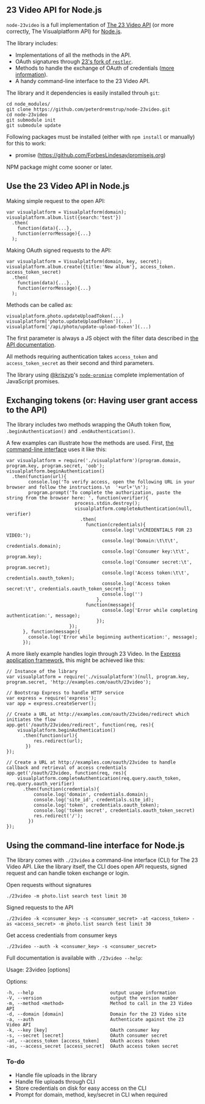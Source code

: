 ## 23 Video API for Node.js

`node-23video` is a full implementation of [The 23 Video API](http://www.23developer.com/api) (or more correctly, The Visualplatform API) for [Node.js](http://www.nodejs.org). 

The library includes:

* Implementations of all the methods in the API.
* OAuth signatures through [23's fork of `restler`](http://github.com/23/restler).
* Methods to handle the exchange of OAuth of credentials ([more information](http://www.23developer.com/api/oauth)).
* A handy command-line interface to the 23 Video API.

The library and it dependencies is easily installed throuh `git`:

    cd node_modules/
    git clone https://github.com/peterdremstrup/node-23video.git
    cd node-23video
    git submodule init
    git submodule update

Following packages must be installed (either with `npm install` or manually) for this to work:
 - promise (https://github.com/ForbesLindesay/promisejs.org)

NPM package might come sooner or later.

## Use the 23 Video API in Node.js

Making simple request to the open API:

    var visualplatform = Visualplatform(domain);
    visualplatform.album.list({search:'test'})
      .then(
        function(data){...},
        function(errorMessage){...}
      );

Making OAuth signed requests to the API:

    var visualplatform = Visualplatform(domain, key, secret);
    visualplatform.album.create({title:'New album'}, access_token. access_token_secret)
      .then(
        function(data){...},
        function(errorMessage){...}
      );

Methods can be called as:

    visualplatform.photo.updateUploadToken(...)
    visualplatform['photo.updateUploadToken'](...)
    visualplatform['/api/photo/update-upload-token'](...)

The first parameter is always a JS object with the filter data described in [the API documentation](http://www.23developer.com/api/#methods).

All methods requiring authentication takes `access_token` and `access_token_secret` as their second and third parameters.

The library using [@kriszyp](https://twitter.com/kriszyp)'s [`node-promise`](https://github.com/kriszyp/node-promise) complete implementation of JavaScript promises.


## Exchanging tokens (or: Having user grant access to the API)

The library includes two methods wrapping the OAuth token flow, `.beginAuthentication()` and `.endAuthentication()`.

A few examples can illustrate how the methods are used. First, [the command-line interface](https://github.com/23/node-23video/blob/master/lib/cli.js) uses it like this:

    var visualplatform = require('./visualplatform')(program.domain, program.key, program.secret, 'oob');
    visualplatform.beginAuthentication()
      .then(function(url){
            console.log('To verify access, open the following URL in your browser and follow the instructions.\n  '+url+'\n');
            program.prompt('To complete the authorization, paste the string from the browser here: ', function(verifier){        
                             process.stdin.destroy();
                             visualplatform.completeAuthentication(null, verifier)
                               .then(
                                 function(credentials){
                                       console.log('\nCREDENTIALS FOR 23 VIDEO:');
                                       console.log('Domain:\t\t\t', credentials.domain);
                                       console.log('Consumer key:\t\t', program.key);
                                       console.log('Consumer secret:\t', program.secret);
                                       console.log('Access token:\t\t', credentials.oauth_token);
                                       console.log('Access token secret:\t', credentials.oauth_token_secret);
                                       console.log('')
                                     },
                                 function(message){
                                       console.log('Error while completing authentication:', message);
                                     });
                           });
          }, function(message){
            console.log('Error while beginning authentication:', message);
          });

A more likely example handles login through 23 Video. In the [Express application framework](http://expressjs.com/), this might be achieved like this:

    // Instance of the library
    var visualplatform = require('./visualplatform')(null, program.key, program.secret, 'http://examples.com/oauth/23video');

    // Bootstrap Express to handle HTTP service
    var express = require('express');
    var app = express.createServer();

    // Create a URL at http://examples.com/oauth/23video/redirect which initiates the flow
    app.get('/oauth/23video/redirect', function(req, res){
        visualplatform.beginAuthentication()
          .then(function(url){
              res.redirect(url);
           })
    });

    // Create a URL at http://examples.com/oauth/23video to handle callback and retrieval of access credentials
    app.get('/oauth/23video, function(req, res){
        visualplatform.completeAuthentication(req.query.oauth_token, req.query.oauth_verifier)
          .then(function(credentials){
              console.log('domain', credentials.domain);
              console.log('site_id', credentials.site_id);
              console.log('token', credentials.oauth_token);
              console.log('token secret', credentials.oauth_token_secret)
              res.redirect('/');
            })
    });


## Using the command-line interface for Node.js

The library comes with `./23video` a command-line interface (CLI) for The 23 Video API. Like the library itself, the CLI does open API requests, signed request and can handle token exchange or login.


Open requests without signatures

    ./23video -m photo.list search test limit 30

Signed requests to the API

    ./23video -k <consumer_key> -s <consumer_secret> -at <access_token> -as <access_secret> -m photo.list search test limit 30

Get access credentials from consumer keys

    ./23video --auth -k <consumer_key> -s <consumer_secret>

Full documentation is available with `./23video --help`:

  Usage: 23video [options]

  Options:

    -h, --help                            output usage information
    -V, --version                         output the version number
    -m, --method <method>                 Method to call in the 23 Video API
    -d, --domain [domain]                 Domain for the 23 Video site
    -a, --auth                            Authenticate against the 23 Video API
    -k, --key [key]                       OAuth consumer key
    -s, --secret [secret]                 OAuth consumer secret
    -at, --access_token [access_token]    OAuth access token
    -as, --access_secret [access_secret]  OAuth access token secret


### To-do

* Handle file uploads in the library
* Handle file uploads through CLI
* Store credentials on disk for easy access on the CLI
* Prompt for domain, method, key/secret in CLI when required
